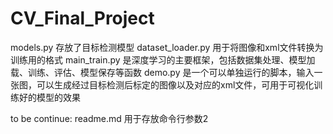# CV_Final_Project

models.py 存放了目标检测模型
dataset_loader.py 用于将图像和xml文件转换为训练用的格式
main_train.py 是深度学习的主要框架，包括数据集处理、模型加载、训练、评估、模型保存等函数
demo.py 是一个可以单独运行的脚本，输入一张图，可以生成经过目标检测后标定的图像以及对应的xml文件，可用于可视化训练好的模型的效果

to be continue:
readme.md 用于存放命令行参数2

